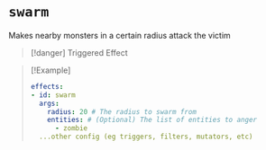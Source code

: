 # `swarm`

Makes nearby monsters in a certain radius attack the victim

> [!danger] Triggered Effect

> [!Example]
> ```yaml
> effects:
> - id: swarm
>   args:
>     radius: 20 # The radius to swarm from
>     entities: # (Optional) The list of entities to anger
>       - zombie 
>   ...other config (eg triggers, filters, mutators, etc)
> ```

